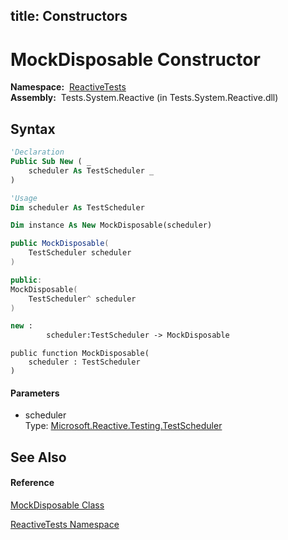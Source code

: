 title: Constructors
---
# MockDisposable Constructor

**Namespace:**  [ReactiveTests](ReactiveTests/ReactiveTests)  
**Assembly:**  Tests.System.Reactive (in Tests.System.Reactive.dll)

## Syntax

```vb
'Declaration
Public Sub New ( _
    scheduler As TestScheduler _
)
```

```vb
'Usage
Dim scheduler As TestScheduler

Dim instance As New MockDisposable(scheduler)
```

```csharp
public MockDisposable(
    TestScheduler scheduler
)
```

```c++
public:
MockDisposable(
    TestScheduler^ scheduler
)
```

```fsharp
new : 
        scheduler:TestScheduler -> MockDisposable
```

```jscript
public function MockDisposable(
    scheduler : TestScheduler
)
```

#### Parameters

- scheduler  
  Type: [Microsoft.Reactive.Testing.TestScheduler](TestScheduler/TestScheduler)

## See Also

#### Reference

[MockDisposable Class](MockDisposable/MockDisposable)

[ReactiveTests Namespace](ReactiveTests/ReactiveTests)
